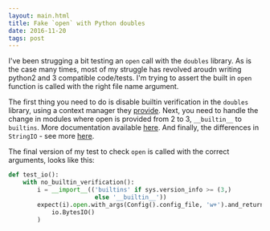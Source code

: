 ```yaml
---
layout: main.html
title: Fake `open` with Python doubles
date: 2016-11-20
tags: post
---
```


I've been strugging a bit testing an `open` call with the `doubles` library. As is the case many times, most
of my struggle has revolved aroudn writing python2 and 3 compatible code/tests.
I'm trying to assert the built in `open` function is called with the right file name argument.

The first thing you need to do is disable builtin verification in the `doubles` library, using a context manager
they [provide](https://doubles.readthedocs.io/en/latest/faq.html). Next, you need to handle the change in modules
where open is provided from 2 to 3, `__builtin__` to `builtins`. More documentation available
[here](https://wiki.python.org/moin/PortingToPy3k/BilingualQuickRef). And finally, the differences in `StringIO` -
see more [here](http://python-future.org/compatible_idioms.html#stringio).

The final version of my test to check `open` is called with the correct arguments, looks like this:

```python
def test_io():
    with no_builtin_verification():
        i = __import__(('builtins' if sys.version_info >= (3,)
                        else '__builtin__'))
        expect(i).open.with_args(Config().config_file, 'w+').and_return(
            io.BytesIO()
        )
```
